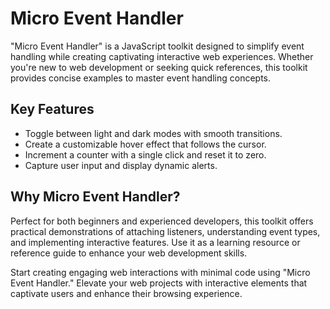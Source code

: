 # Micro Event Handler

"Micro Event Handler" is a JavaScript toolkit designed to simplify event handling while creating captivating interactive web experiences. Whether you're new to web development or seeking quick references, this toolkit provides concise examples to master event handling concepts.

## Key Features

- Toggle between light and dark modes with smooth transitions.
- Create a customizable hover effect that follows the cursor.
- Increment a counter with a single click and reset it to zero.
- Capture user input and display dynamic alerts.

## Why Micro Event Handler?

Perfect for both beginners and experienced developers, this toolkit offers practical demonstrations of attaching listeners, understanding event types, and implementing interactive features. Use it as a learning resource or reference guide to enhance your web development skills.

Start creating engaging web interactions with minimal code using "Micro Event Handler." Elevate your web projects with interactive elements that captivate users and enhance their browsing experience.
